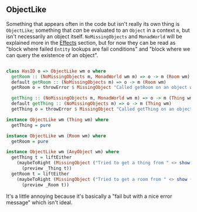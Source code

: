 ## ObjectLike

Something that appears often in the code but isn't really its own thing is `ObjectLike`; something that *can* be evaluated to an `Object` in a context `m`, but isn't necessarily an object itself. `NoMissingObjects` and `MonadWorld` will be explained more in the [Effects](foundations/effects.md) section, but for now they can be read as "block where failed `Entity` lookups are fail conditions" and "block where we can query the existence of an object".

```haskell id=objectlike

class HasID o => ObjectLike wm o where
  getRoom :: (NoMissingObjects m, MonadWorld wm m) => o -> m (Room wm)
  default getRoom :: (NoMissingObjects m) => o -> m (Room wm)
  getRoom o = throwError $ MissingObject "Called getRoom on an object with no instance."  (getID o)

  getThing :: (NoMissingObjects m, MonadWorld wm m) => o -> m (Thing wm)
  default getThing :: (NoMissingObjects m) => o -> m (Thing wm)
  getThing o = throwError $ MissingObject "Called getThing on an object with no instance."  (getID o)

instance ObjectLike wm (Thing wm) where
  getThing = pure

instance ObjectLike wm (Room wm) where
  getRoom = pure

instance ObjectLike wm (AnyObject wm) where
  getThing t = liftEither
    (maybeToRight (MissingObject ("Tried to get a thing from " <> show (_objID t) <> " but it was a room.") (getID t))
      (preview _Thing t))
  getRoom t = liftEither
    (maybeToRight (MissingObject ("Tried to get a room from " <> show (_objID t) <> " but it was a thing.") (getID t))
      (preview _Room t))
```

It's a little annoying because it's basically a "fail but with a nice error message" which isn't ideal.
